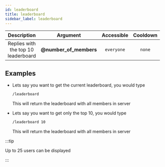 ```yaml
---
id: leaderboard
title: leaderboard
sidebar_label: leaderboard
---
```


|             Description             |        Argument        | Accessible | Cooldown |
| :---------------------------------: | :--------------------: | :--------: | :------: |
| Replies with the top 10 leaderboard | **@number_of_members** | `everyone` |  `none`  |

## Examples

- Lets say you want to get the current leaderboard, you would type

  ```bash
  /leaderboard
  ```

  This will return the leaderboard with all members in server

- Lets say you want to get only the top 10, you would type

  ```bash
  /leaderboard 10
  ```

  This will return the leaderboard with all members in server

:::tip

Up to 25 users can be displayed

:::
